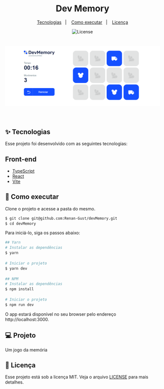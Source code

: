 <h1 align="center">Dev Memory</h1>

<p align="center">
  <a href="#-tecnologias">Tecnologias</a>&nbsp;&nbsp;&nbsp;|&nbsp;&nbsp;&nbsp;
  <a href="#-como-executar">Como executar</a>&nbsp;&nbsp;&nbsp;|&nbsp;&nbsp;&nbsp;
  <a href="#-licença">Licença</a>
</p>

<p align="center">
  <img alt="License" src="https://img.shields.io/static/v1?label=license&message=MIT&color=8257E5&labelColor=000000">
</p>

<h1 align="center">
    <img src="https://github.com/Renan-Gust/devMemory/blob/main/public/assets/devmemory.png" alt="devmemory" />
</h1>

<br>

## ✨ Tecnologias

Esse projeto foi desenvolvido com as seguintes tecnologias:

## Front-end
- [TypeScript](https://www.typescriptlang.org/)
- [React](https://reactjs.org)
- [Vite](https://vitejs.dev/)

## 🚀 Como executar

Clone o projeto e acesse a pasta do mesmo.

```bash
$ git clone git@github.com:Renan-Gust/devMemory.git
$ cd devMemory
```

Para iniciá-lo, siga os passos abaixo:
```bash
## Yarn
# Instalar as dependências
$ yarn

# Iniciar o projeto
$ yarn dev

## NPM
# Instalar as dependências
$ npm install

# Iniciar o projeto
$ npm run dev
```
O app estará disponível no seu browser pelo endereço http://localhost:3000.

## 💻 Projeto

Um jogo da memória

## 📄 Licença

Esse projeto está sob a licença MIT. Veja o arquivo [LICENSE](LICENSE) para mais detalhes.
